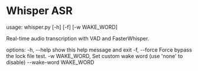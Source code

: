 # Whisper ASR

usage: whisper.py [-h] [-f] [-w WAKE_WORD]

Real-time audio transcription with VAD and FasterWhisper.

options:
  -h, --help            show this help message and exit
  -f, --force           Force bypass the lock file test.
  -w WAKE_WORD,         Set custom wake word (use 'none' to disable)
  --wake-word WAKE_WORD   